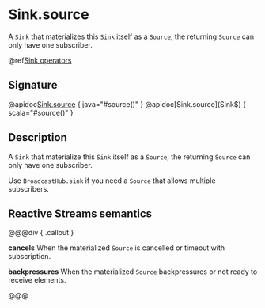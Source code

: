 # Sink.source

A `Sink` that materializes this `Sink` itself as a `Source`, the returning `Source` can only have one subscriber.

@ref[Sink operators](../index.md#sink-operators)

## Signature

@apidoc[Sink.source](Sink$) { java="#source()" }
@apidoc[Sink.source](Sink$) { scala="#source()" }


## Description

A `Sink` that materialize this `Sink` itself as a `Source`, the returning `Source` can only have one subscriber.

Use `BroadcastHub.sink` if you need a `Source` that allows multiple subscribers.

## Reactive Streams semantics

@@@div { .callout }

**cancels** When the materialized `Source` is cancelled or timeout with subscription.

**backpressures** When the materialized `Source` backpressures or not ready to receive elements.

@@@


